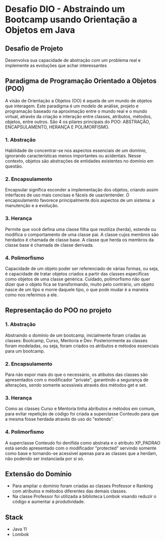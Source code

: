 # Desafio DIO - Abstraindo um Bootcamp usando Orientação a Objetos em Java

## Desafio de Projeto
Desenvolva sua capacidade de abstração com um problema real e implemente as evoluções que achar interessantes

## Paradigma de Programação Orientado a Objetos (POO)

A visão de Orientação a Objetos (OO) é aquela de um mundo de objetos que interagem.
Este paradigma é um modelo de análise, projeto e programação baseado na aproximação entre o mundo real e o mundo virtual,
através da criação e interação entre classes, atributos, métodos, objetos, entre outros.
São 4 os pilares principais do POO: ABSTRAÇÃO, ENCAPSULAMENTO, HERANÇA E POLIMORFISMO.

### 1. Abstração
Habilidade de concentrar-se nos aspectos essenciais de um domínio, ignorando características menos importantes ou acidentais.
Nesse contexto, objetos são abstrações de entidades existentes no domínio em questão.

### 2. Encapsulamento
Encapsular significa esconder a implementação dos objetos, criando assim interfaces de uso mais concisas e fáceis de usar/entender.
O encapsulamento favorece principalmente dois aspectos de um sistema: a manutenção e a evolução.

### 3. Herança
Permite que você defina uma classe filha que reutiliza (herda), estende ou modifica o comportamento de uma classe pai.
A classe cujos membros são herdados é chamada de classe base. A classe que herda os membros da classe base é chamada de classe derivada.

### 4. Polimorfismo
Capacidade de um objeto poder ser referenciado de várias formas, ou seja, é capacidade de tratar objetos criados a partir
das classes específicas como objetos de uma classe genérica. Cuidado, polimorfismo não quer dizer que o objeto fica se transformando,
muito pelo contrário, um objeto nasce de um tipo e morre daquele tipo, o que pode mudar é a maneira como nos referimos a ele.

## Representação do POO no projeto

### 1. Abstração
Abstraindo o domínio de um bootcamp, inicialmente foram criadas as classes: Bootcamp, Curso, Mentoria e Dev.
Posteriormente as classes foram modeladas, ou seja, foram criados os atributos e métodos essenciais para um bootcamp.

### 2. Encapsulamento
Para não expor mais do que o necessário, os atibutos das classes são apresentados com o modificador "private",
garantindo a segurança de alterações, sendo somente acessíveis através dos métodos get e set.

### 3. Herança
Como as classes Curso e Mentoria tinha abributos e métodos em comum, para evitar repetição de código
foi criada a superclasse Conteudo para que a mesma fosse herdada através do uso do "extends".

### 4. Polimorfismo
A superclasse Conteudo foi denifida como abstrata e o atributo XP_PADRAO está sendo apresentado com o modificador "protected"
servindo somente como base e tornando-se acessível apenas para as classes que a herdam, não podendo ser instanciada por si só. 

## Extensão do Domínio
- Para ampliar o domínio foram criadas as classes Professor e Ranking com atributos e métodos diferentes das demais classes.
- Na classe Professor foi utilizada a biblioteca Lombok visando reduzir o código e aumentar a produtividade.

## Stack

- Java 11
- Lombok
